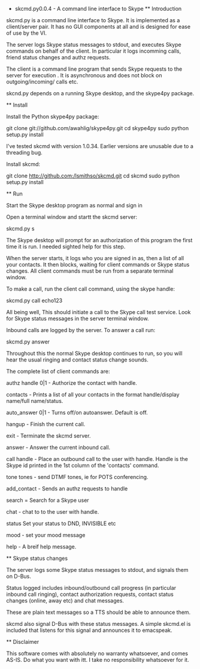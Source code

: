 * skcmd.py0.0.4  - A command line interface to Skype
** Introduction

skcmd.py is a command line interface to Skype. It is implemented as a client/server  pair. It has no GUI components at all and is designed for ease of use by the VI. 

The server logs Skype status messages to stdout, and executes Skype
commands on behalf of the client. In particular it logs incomming calls, friend  status changes and authz requests.

The client is a command line program that sends Skype requests to the
server for execution .  It is asynchronous and does not block on
outgoing/incoming/ calls etc.

skcnd.py depends on a running Skype desktop, and the skype4py package.

** Install

Install the Python skype4py package:

git clone git://github.com/awahlig/skype4py.git
cd skype4py
sudo python setup.py install

I've tested skcmd with version 1.0.34. Earlier versions are unusable due to a threading bug.

Install skcmd:

  git clone http://github.com:/lsmithso/skcmd.git
  cd skcmd
  sudo python setup.py install


** Run

Start the Skype desktop program as normal and sign in

Open a terminal window and startt the skcmd server:

 skcmd.py s

The Skype desktop will prompt for an authorization of this program the first time it is run. I needed sighted help for this step. 

When the server starts, it logs who you are signed in as, then a list
of all your contacts. It then blocks, waiting for client commands or
Skype status changes.   All client commands must be run from a separate terminal window.


To make a call, run the client call command, using the skype handle:

 skcmd.py call echo123  

All being well, This should initiate a call to the Skype call test service.  Look for Skype status messages in the server terminal window.


Inbound calls are logged by the server. To answer  a call run:

 skcmd.py answer

Throughout this the normal Skype desktop continues to run, so you will
hear the usual ringing and contact status change sounds.

The complete list of client commands are:


authz handle 0|1 - Authorize   the contact with handle.

contacts - Prints a list of all your contacts in the format  handle/display name/full name/status.

auto_answer 0|1 - Turns off/on autoanswer. Default is off.

hangup - Finish the current call.

exit - Terminate the  skcmd server.

answer - Answer the current inbound call.

call handle - Place an outbound call to the user with handle. Handle
is the Skype id printed in the 1st column of the 'contacts' command.

tone tones - send DTMF tones, ie for POTS conferencing.

add_contact  - Sends an authz requests to handle

search = Search for a Skype user

chat - chat to to the user with handle.

status  Set your status to DND, INVISIBLE  etc

   mood - set your mood message

help - A breif help message.


** Skype status changes

The server logs some Skype status messages to stdout, and  signals them on D-Bus.

Status logged includes inbound/outbound call progress (in particular
inbound call ringing), contact authorization requests, contact status
changes (online, away etc) and chat messages.

These are plain text messages so a TTS should be able to announce them.

skcmd also signal D-Bus with these status messages. A simple skcmd.el is included that listens for this signal and announces it to emacspeak. 



** Disclaimer

This software comes with absolutely no warranty whatsoever, and comes
AS-IS.  Do what you want with itt. I take no responsibility whatsoever
for it.



